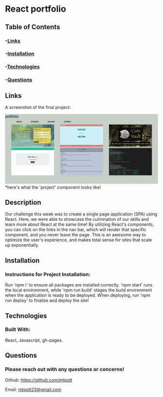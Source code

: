 # React portfolio

## Table of Contents
### -[Links](#links)
### -[Installation](#installation)
### -[Technologies](#technologies)
### -[Questions](#questions)

## Links
A screenshot of the final project:

![project-final-image](./src/assets/project-final-image.png)
*here's what the 'project' component looks like!

## Description
Our challenge this week was to create a single page application (SPA) using React. Here, we were able to showcase the culmination of our skills and learn more about React at the same time! By utilizing React's components, you can click on the links in the nav bar, which will render that specific component, and you never leave the page. This is an awesome way to optimize the user's experience, and makes total sense for sites that scale up exponentially.
  
## Installation
### Instructions for Project Installation:
Run 'npm i' to ensure all packages are installed correctly. 'npm start' runs the local environment, while 'npm run build' stages the build environment when the application is ready to be deployed. When deploying, run 'npm run deploy' to finalize and deploy the site!
  
## Technologies
### Built With:
React, Javascript, gh-pages.
  
## Questions
### Please reach out with any questions or concerns!
Github: https://github.com/mtpott

Email: mtpott23@gmail.com